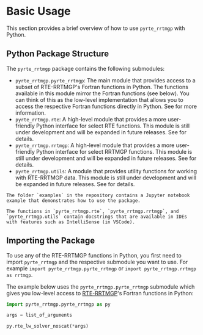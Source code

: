 # Basic Usage

This section provides a brief overview of how to use `pyrte_rrtmgp` with Python.

## Python Package Structure

The `pyrte_rrtmgp` package contains the following submodules:

- `pyrte_rrtmgp.pyrte_rrtmgp`: The main module that provides access to a subset of RTE-RRTMGP's Fortran functions in Python. The functions available in this module mirror the Fortran functions (see below). You can think of this as the low-level implementation that allows you to access the respective Fortran functions directly in Python. See [](low_level_interface) for more information.
- `pyrte_rrtmgp.rte`: A high-level module that provides a more user-friendly Python interface for select RTE functions. This module is still under development and will be expanded in future releases. See [](module_ref) for details.
- `pyrte_rrtmgp.rrtmgp`: A high-level module that provides a more user-friendly Python interface for select RRTMGP functions. This module is still under development and will be expanded in future releases. See [](module_ref) for details.
- `pyrte_rrtmgp.utils`: A module that provides utility functions for working with RTE-RRTMGP data. This module is still under development and will be expanded in future releases. See [](module_ref) for details.

```{seealso}
The folder `examples` in the repository contains a Jupyter notebook example that demonstrates how to use the package.

The functions in `pyrte_rrtmgp.rte`, `pyrte_rrtmgp.rrtmgp`, and `pyrte_rrtmgp.utils` contain docstrings that are available in IDEs with features such as IntelliSense (in VSCode).
```

## Importing the Package

To use any of the RTE-RRTMGP functions in Python, you first need to import `pyrte_rrtmgp` and the respective submodule you want to use.
For example ``import pyrte_rrtmgp.pyrte_rrtmgp`` or ``import pyrte_rrtmgp.rrtmgp as rrtmgp``.

The example below uses the `pyrte_rrtmgp.pyrte_rrtmgp` submodule which gives you low-level access to [RTE-RRTMGP](https://github.com/earth-system-radiation/pyRTE-RRTMGP)'s Fortran functions in Python:

```python
import pyrte_rrtmgp.pyrte_rrtmgp as py

args = list_of_arguments

py.rte_lw_solver_noscat(*args)
```
